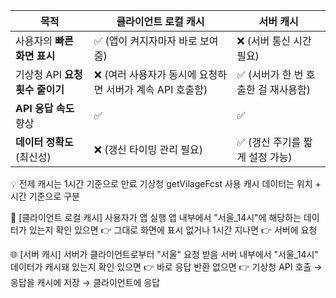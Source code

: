 | 목적                    | 클라이언트 로컬 캐시                         | 서버 캐시                  |
| --------------------- | ----------------------------------- | ---------------------- |
| 사용자의 **빠른 화면 표시**     | ✅ (앱이 켜지자마자 바로 보여줌)                 | ❌ (서버 통신 시간 필요)        |
| 기상청 API **요청 횟수 줄이기** | ❌ (여러 사용자가 동시에 요청하면 서버가 계속 API 호출함) | ✅ (서버가 한 번 호출한 걸 재사용함) |
| **API 응답 속도** 향상      | ✅                                   | ✅                      |
| **데이터 정확도** (최신성)     | ❌ (갱신 타이밍 관리 필요)                    | ✅ (갱신 주기를 짧게 설정 가능)    |



💡 전제
캐시는 1시간 기준으로 만료
기상청 getVilageFcst 사용
캐시 데이터는 위치 + 시간 기준으로 구분


📱 [클라이언트 로컬 캐시]
사용자가 앱 실행
앱 내부에서 "서울_14시"에 해당하는 데이터가 있는지 확인
있으면 👉 그대로 화면에 표시
없거나 1시간 지나면 👉 서버에 요청

🌐 [서버 캐시]
서버가 클라이언트로부터 "서울" 요청 받음
서버 내부에서 "서울_14시" 데이터가 캐시돼 있는지 확인
있으면 👉 바로 응답 반환
없으면 👉 기상청 API 호출 → 응답을 캐시에 저장 → 클라이언트에 응답
